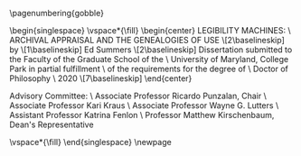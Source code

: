 \pagenumbering{gobble}

\begin{singlespace}
\vspace*{\fill}
\begin{center}
LEGIBILITY MACHINES: \\
ARCHIVAL APPRAISAL AND THE GENEALOGIES OF USE \\[2\baselineskip]
by \\[1\baselineskip]
Ed Summers \\[2\baselineskip]
Dissertation submitted to the Faculty of the Graduate School of the \\
University of Maryland, College Park in partial fulfillment \\
of the requirements for the degree of \\
Doctor of Philosophy \\
2020
\\[7\baselineskip]
\end{center}

Advisory Committee: \\
Associate Professor Ricardo Punzalan, Chair \\
Associate Professor Kari Kraus \\
Associate Professor Wayne G. Lutters \\
Assistant Professor Katrina Fenlon \\
Professor Matthew Kirschenbaum, Dean's Representative

\vspace*{\fill}
\end{singlespace}
\newpage
